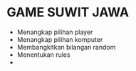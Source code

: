 <h1>GAME SUWIT JAWA</h1>

<ul>
    <li>Menangkap pilihan player</li>
    <li>Menangkap pilihan komputer</li>
    <li>Membangkitkan bilangan random</li>
    <li>Menentukan rules</li>
    <li></li>
</ul>